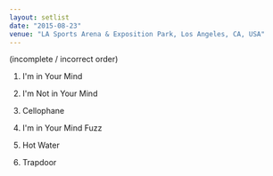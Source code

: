 ```yaml
---
layout: setlist
date: "2015-08-23"
venue: "LA Sports Arena & Exposition Park, Los Angeles, CA, USA"
---
```


(incomplete / incorrect order)

 1. I'm in Your Mind

 2. I'm Not in Your Mind

 3. Cellophane

 4. I'm in Your Mind Fuzz

 5. Hot Water

 6. Trapdoor
